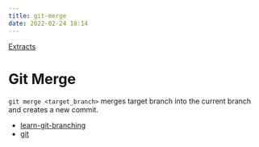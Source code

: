 ```yaml
---
title: git-merge
date: 2022-02-24 18:14
---
```


[Extracts](Extracts.md)

# Git Merge

`git merge <target_branch>` merges target branch into the current branch and
creates a new commit.

- [learn-git-branching](learn-git-branching.md)
- [git](git.md)
